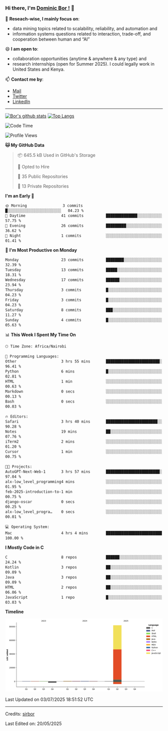 ### Hi there, I'm [Dominic Bor !](https://www.dominicbor.me/) 👋

🔭 **Reseach-wise, I mainly focus on**:

- data mining topics related to scalability, reliability, and automation and
- information systems questions related to interaction, trade-off, and cooperation between human and “AI”

😄 **I am open to**:

- collaboration opportunities (anytime & anywhere & any type) and
- research internships (open for Summer 2025). I could legally work in United States and Kenya.

📫 **Contact me by**:

- [Mail](mailto:dominicbor@icloud.com)
- [Twitter](https://twitter.com/Kd_Bpr)
- [LinkedIn](https://www.linkedin.com/in/sirbor/)

---

[![Bor's github stats](https://github-readme-stats.vercel.app/api?username=sirbor&theme=material-palenight&count_private=true&hide=contribs)](https://github.com/anuraghazra/github-readme-stats)
[![Top Langs](https://github-readme-stats.vercel.app/api/top-langs/?username=sirbor&theme=material-palenight&hide=Jupyter&layout=compact)](https://github.com/anuraghazra/github-readme-stats)

<!--START_SECTION:waka-->
![Code Time](http://img.shields.io/badge/Code%20Time-894%20hrs%2029%20mins-blue)

![Profile Views](http://img.shields.io/badge/Profile%20Views-0-blue)

**🐱 My GitHub Data** 

> 📦 645.5 kB Used in GitHub's Storage 
 > 
> 💼 Opted to Hire
 > 
> 📜 35 Public Repositories 
 > 
> 🔑 13 Private Repositories 
 > 
**I'm an Early 🐤** 

```text
🌞 Morning                3 commits           █░░░░░░░░░░░░░░░░░░░░░░░░   04.23 % 
🌆 Daytime                41 commits          ██████████████░░░░░░░░░░░   57.75 % 
🌃 Evening                26 commits          █████████░░░░░░░░░░░░░░░░   36.62 % 
🌙 Night                  1 commits           ░░░░░░░░░░░░░░░░░░░░░░░░░   01.41 % 
```
📅 **I'm Most Productive on Monday** 

```text
Monday                   23 commits          ████████░░░░░░░░░░░░░░░░░   32.39 % 
Tuesday                  13 commits          █████░░░░░░░░░░░░░░░░░░░░   18.31 % 
Wednesday                17 commits          ██████░░░░░░░░░░░░░░░░░░░   23.94 % 
Thursday                 3 commits           █░░░░░░░░░░░░░░░░░░░░░░░░   04.23 % 
Friday                   3 commits           █░░░░░░░░░░░░░░░░░░░░░░░░   04.23 % 
Saturday                 8 commits           ███░░░░░░░░░░░░░░░░░░░░░░   11.27 % 
Sunday                   4 commits           █░░░░░░░░░░░░░░░░░░░░░░░░   05.63 % 
```


📊 **This Week I Spent My Time On** 

```text
🕑︎ Time Zone: Africa/Nairobi

💬 Programming Languages: 
Other                    3 hrs 55 mins       ████████████████████████░   96.41 % 
Python                   6 mins              █░░░░░░░░░░░░░░░░░░░░░░░░   02.81 % 
HTML                     1 min               ░░░░░░░░░░░░░░░░░░░░░░░░░   00.63 % 
Markdown                 0 secs              ░░░░░░░░░░░░░░░░░░░░░░░░░   00.13 % 
Bash                     0 secs              ░░░░░░░░░░░░░░░░░░░░░░░░░   00.03 % 

🔥 Editors: 
Safari                   3 hrs 40 mins       ███████████████████████░░   90.28 % 
Notes                    19 mins             ██░░░░░░░░░░░░░░░░░░░░░░░   07.76 % 
iTerm2                   2 mins              ░░░░░░░░░░░░░░░░░░░░░░░░░   01.20 % 
Cursor                   1 min               ░░░░░░░░░░░░░░░░░░░░░░░░░   00.75 % 

🐱‍💻 Projects: 
AutoGPT-Next-Web-1       3 hrs 57 mins       ████████████████████████░   97.04 % 
alx-low_level_programming4 mins              ░░░░░░░░░░░░░░░░░░░░░░░░░   01.95 % 
feb-2025-introduction-to-1 min               ░░░░░░░░░░░░░░░░░░░░░░░░░   00.75 % 
django-oscar             0 secs              ░░░░░░░░░░░░░░░░░░░░░░░░░   00.25 % 
alx-low_level_progra…    0 secs              ░░░░░░░░░░░░░░░░░░░░░░░░░   00.01 % 

💻 Operating System: 
Mac                      4 hrs 4 mins        █████████████████████████   100.00 % 
```

**I Mostly Code in C** 

```text
C                        8 repos             ██████░░░░░░░░░░░░░░░░░░░   24.24 % 
Kotlin                   3 repos             ██░░░░░░░░░░░░░░░░░░░░░░░   09.09 % 
Java                     3 repos             ██░░░░░░░░░░░░░░░░░░░░░░░   09.09 % 
HTML                     2 repos             ██░░░░░░░░░░░░░░░░░░░░░░░   06.06 % 
JavaScript               1 repo              █░░░░░░░░░░░░░░░░░░░░░░░░   03.03 % 
```



**Timeline**

![Lines of Code chart](https://raw.githubusercontent.com/sirbor/sirbor/main/assets/bar_graph.png)


 Last Updated on 03/07/2025 18:51:52 UTC
<!--END_SECTION:waka-->
---

Credits: [sirbor](https://github.com/sirbor)

Last Edited on: 20/05/2025
